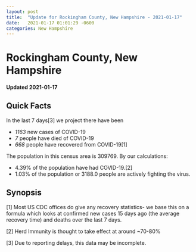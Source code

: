 ```yaml
---
layout: post
title:  "Update for Rockingham County, New Hampshire - 2021-01-17"
date:   2021-01-17 01:01:29 -0600
categories: New Hampshire
---
```


# Rockingham County, New Hampshire
#### Updated 2021-01-17

## Quick Facts

In the last 7 days[3] we project there have been
- *1163* new cases of COVID-19
- *7* people have died of COVID-19
- *668* people have recovered from COVID-19[1]

The population in this census area is 309769. By our calculations:
- 4.39% of the population have had COVID-19.[2]
- 1.03% of the population or 3188.0 people are actively fighting the virus.

## Synopsis




[1] Most US CDC offices do give any recovery statistics- we base this on a formula which looks at confirmed new cases
15 days ago (the average recovery time) and deaths over the last 7 days.

[2] Herd Immunity is thought to take effect at around ~70-80%

[3] Due to reporting delays, this data may be incomplete.
 
    